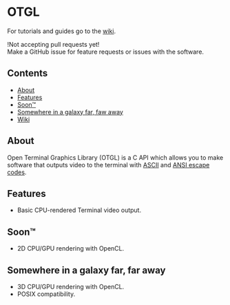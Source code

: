 # OTGL

For tutorials and guides go to the [wiki](https://github.com/wh4ky/OTGL/wiki/).  

!Not accepting pull requests yet!  
Make a GitHub issue for feature requests or issues with the software.  

## Contents

- [About](#about)
- [Features](#Features)
- [Soon™](#soon)
- [Somewhere in a galaxy far, faw away](#Somewhere_in_a_galaxy_far,_far_away)
- [Wiki](https://github.com/wh4ky/OTGL/wiki/)

## About

Open Terminal Graphics Library (OTGL) is a C API which allows you to make software that outputs video to the terminal with [ASCII](https://en.wikipedia.org/wiki/ASCII) and [ANSI escape codes](https://en.wikipedia.org/wiki/ANSI_escape_code).

## Features

- Basic CPU-rendered Terminal video output.

## Soon™

- 2D CPU/GPU rendering with OpenCL.

## Somewhere in a galaxy far, far away

- 3D CPU/GPU rendering with OpenCL.
- POSIX compatibility.
